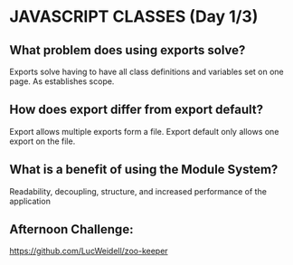# JAVASCRIPT CLASSES (Day 1/3)

## What problem does using exports solve?
Exports solve having to have all class definitions and variables set on one page. As establishes scope.

## How does export differ from export default?
Export allows multiple exports form a file.
Export default only allows one export on the file.

## What is a benefit of using the Module System?
Readability, decoupling, structure, and increased performance of the application

## Afternoon Challenge:
https://github.com/LucWeidell/zoo-keeper